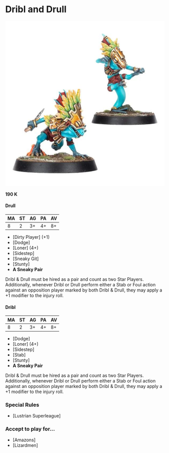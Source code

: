 # Dribl and Drull

![](../media/starplayers/DrullDrible2.jpg)

**190 K**

#### Drull
| MA | ST | AG | PA | AV |
| -- | - | -- | -- | -- |
| 8  | 2 | 3+ | 4+ | 8+ |

* [Dirty Player] (+1)
* [Dodge]
* [Loner] (4+)
* [Sidestep]
* [Sneaky Git]
* [Stunty]
* **A Sneaky Pair**

Dribl & Drull must be hired as a pair and count as two Star Players. Additionally, whenever Dribl or Drull perform either a Stab or Foul action against an opposition player marked by both Dribl & Drull, they may apply a +1 modifier to the injury roll.

#### Dribl
| MA | ST | AG | PA | AV |
| -- | - | -- | -- | -- |
| 8  | 2 | 3+ | 4+ | 8+ |

* [Dodge]
* [Loner] (4+)
* [Sidestep]
* [Stab]
* [Stunty]
* **A Sneaky Pair**

Dribl & Drull must be hired as a pair and count as two Star Players. Additionally, whenever Dribl or Drull perform either a Stab or Foul action against an opposition player marked by both Dribl & Drull, they may apply a +1 modifier to the injury roll.

### Special Rules
* [Lustrian Superleague]

### Accept to play for...
* [Amazons]
* [Lizardmen]
